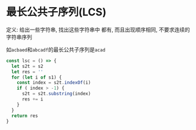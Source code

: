 # 最长公共子序列(LCS)

定义: 给出一些字符串, 找出这些字符串中 都有, 而且出现顺序相同, 不要求连续的字符串序列

如`acbaed`和`abcadf`的最长公共子序列是`acad`

```javascript
const lsc = () => {
  let s2t = s2
  let res = ''
  for (let i of s1) {
    const index = s2t.indexOf(i)
    if ( index > -1) {
      s2t = s2t.substring(index)
      res += i
    }
  }
  return res
}
```

